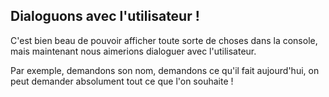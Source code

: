 ## Dialoguons avec l'utilisateur !

C'est bien beau de pouvoir afficher toute sorte de choses dans la console, mais
maintenant nous aimerions dialoguer avec l'utilisateur.

Par exemple, demandons son nom, demandons ce qu'il fait aujourd'hui, on peut
demander absolument tout ce que l'on souhaite !